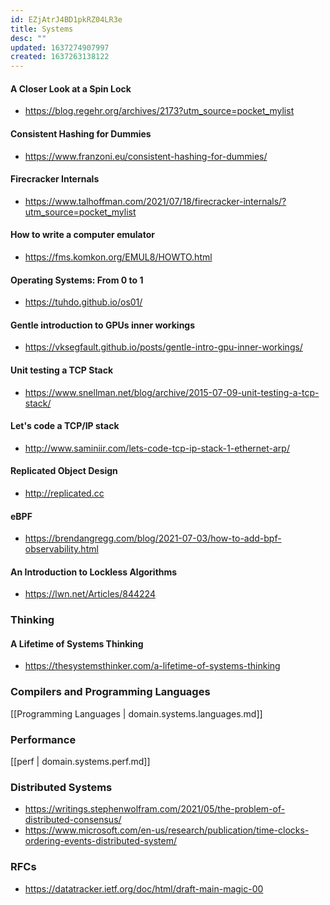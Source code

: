 ```yaml
---
id: EZjAtrJ4BD1pkRZ04LR3e
title: Systems
desc: ""
updated: 1637274907997
created: 1637263138122
---
```


#### A Closer Look at a Spin Lock

- https://blog.regehr.org/archives/2173?utm_source=pocket_mylist

#### Consistent Hashing for Dummies

- https://www.franzoni.eu/consistent-hashing-for-dummies/

#### Firecracker Internals

- https://www.talhoffman.com/2021/07/18/firecracker-internals/?utm_source=pocket_mylist

#### How to write a computer emulator

- https://fms.komkon.org/EMUL8/HOWTO.html

#### Operating Systems: From 0 to 1

- https://tuhdo.github.io/os01/

#### Gentle introduction to GPUs inner workings

- https://vksegfault.github.io/posts/gentle-intro-gpu-inner-workings/

#### Unit testing a TCP Stack

- https://www.snellman.net/blog/archive/2015-07-09-unit-testing-a-tcp-stack/

#### Let's code a TCP/IP stack

- http://www.saminiir.com/lets-code-tcp-ip-stack-1-ethernet-arp/

#### Replicated Object Design

- http://replicated.cc

#### eBPF

- https://brendangregg.com/blog/2021-07-03/how-to-add-bpf-observability.html

#### An Introduction to Lockless Algorithms

- https://lwn.net/Articles/844224

### Thinking

#### A Lifetime of Systems Thinking

- https://thesystemsthinker.com/a-lifetime-of-systems-thinking

### Compilers and Programming Languages

[[Programming Languages | domain.systems.languages.md]]

### Performance

[[perf | domain.systems.perf.md]]

### Distributed Systems

- https://writings.stephenwolfram.com/2021/05/the-problem-of-distributed-consensus/
- https://www.microsoft.com/en-us/research/publication/time-clocks-ordering-events-distributed-system/

### RFCs

- https://datatracker.ietf.org/doc/html/draft-main-magic-00
